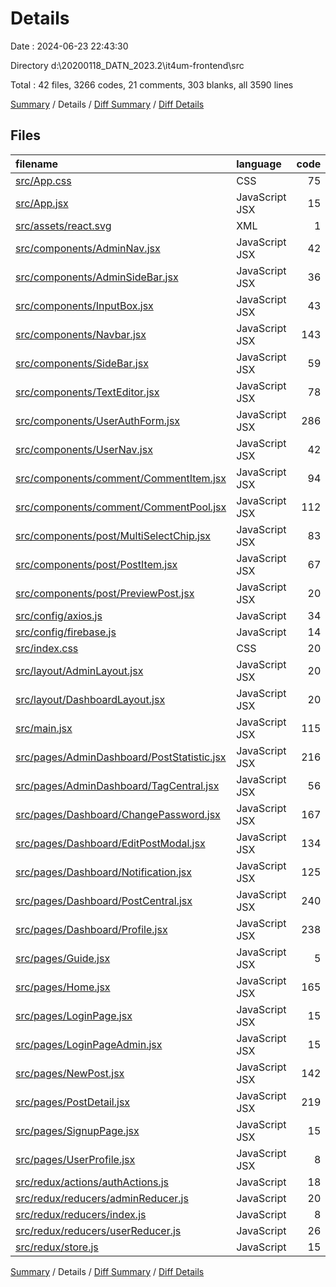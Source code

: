 # Details

Date : 2024-06-23 22:43:30

Directory d:\\20200118_DATN_2023.2\\it4um-frontend\\src

Total : 42 files,  3266 codes, 21 comments, 303 blanks, all 3590 lines

[Summary](results.md) / Details / [Diff Summary](diff.md) / [Diff Details](diff-details.md)

## Files
| filename | language | code | comment | blank | total |
| :--- | :--- | ---: | ---: | ---: | ---: |
| [src/App.css](/src/App.css) | CSS | 75 | 0 | 17 | 92 |
| [src/App.jsx](/src/App.jsx) | JavaScript JSX | 15 | 0 | 3 | 18 |
| [src/assets/react.svg](/src/assets/react.svg) | XML | 1 | 0 | 0 | 1 |
| [src/components/AdminNav.jsx](/src/components/AdminNav.jsx) | JavaScript JSX | 42 | 0 | 5 | 47 |
| [src/components/AdminSideBar.jsx](/src/components/AdminSideBar.jsx) | JavaScript JSX | 36 | 0 | 3 | 39 |
| [src/components/InputBox.jsx](/src/components/InputBox.jsx) | JavaScript JSX | 43 | 0 | 2 | 45 |
| [src/components/Navbar.jsx](/src/components/Navbar.jsx) | JavaScript JSX | 143 | 2 | 15 | 160 |
| [src/components/SideBar.jsx](/src/components/SideBar.jsx) | JavaScript JSX | 59 | 0 | 3 | 62 |
| [src/components/TextEditor.jsx](/src/components/TextEditor.jsx) | JavaScript JSX | 78 | 0 | 9 | 87 |
| [src/components/UserAuthForm.jsx](/src/components/UserAuthForm.jsx) | JavaScript JSX | 286 | 0 | 15 | 301 |
| [src/components/UserNav.jsx](/src/components/UserNav.jsx) | JavaScript JSX | 42 | 0 | 5 | 47 |
| [src/components/comment/CommentItem.jsx](/src/components/comment/CommentItem.jsx) | JavaScript JSX | 94 | 0 | 6 | 100 |
| [src/components/comment/CommentPool.jsx](/src/components/comment/CommentPool.jsx) | JavaScript JSX | 112 | 0 | 10 | 122 |
| [src/components/post/MultiSelectChip.jsx](/src/components/post/MultiSelectChip.jsx) | JavaScript JSX | 83 | 0 | 8 | 91 |
| [src/components/post/PostItem.jsx](/src/components/post/PostItem.jsx) | JavaScript JSX | 67 | 0 | 4 | 71 |
| [src/components/post/PreviewPost.jsx](/src/components/post/PreviewPost.jsx) | JavaScript JSX | 20 | 0 | 3 | 23 |
| [src/config/axios.js](/src/config/axios.js) | JavaScript | 34 | 0 | 6 | 40 |
| [src/config/firebase.js](/src/config/firebase.js) | JavaScript | 14 | 0 | 4 | 18 |
| [src/index.css](/src/index.css) | CSS | 20 | 0 | 6 | 26 |
| [src/layout/AdminLayout.jsx](/src/layout/AdminLayout.jsx) | JavaScript JSX | 20 | 0 | 3 | 23 |
| [src/layout/DashboardLayout.jsx](/src/layout/DashboardLayout.jsx) | JavaScript JSX | 20 | 0 | 4 | 24 |
| [src/main.jsx](/src/main.jsx) | JavaScript JSX | 115 | 0 | 3 | 118 |
| [src/pages/AdminDashboard/PostStatistic.jsx](/src/pages/AdminDashboard/PostStatistic.jsx) | JavaScript JSX | 216 | 1 | 18 | 235 |
| [src/pages/AdminDashboard/TagCentral.jsx](/src/pages/AdminDashboard/TagCentral.jsx) | JavaScript JSX | 56 | 0 | 7 | 63 |
| [src/pages/Dashboard/ChangePassword.jsx](/src/pages/Dashboard/ChangePassword.jsx) | JavaScript JSX | 167 | 5 | 12 | 184 |
| [src/pages/Dashboard/EditPostModal.jsx](/src/pages/Dashboard/EditPostModal.jsx) | JavaScript JSX | 134 | 0 | 8 | 142 |
| [src/pages/Dashboard/Notification.jsx](/src/pages/Dashboard/Notification.jsx) | JavaScript JSX | 125 | 0 | 10 | 135 |
| [src/pages/Dashboard/PostCentral.jsx](/src/pages/Dashboard/PostCentral.jsx) | JavaScript JSX | 240 | 0 | 16 | 256 |
| [src/pages/Dashboard/Profile.jsx](/src/pages/Dashboard/Profile.jsx) | JavaScript JSX | 238 | 4 | 19 | 261 |
| [src/pages/Guide.jsx](/src/pages/Guide.jsx) | JavaScript JSX | 5 | 0 | 3 | 8 |
| [src/pages/Home.jsx](/src/pages/Home.jsx) | JavaScript JSX | 165 | 2 | 17 | 184 |
| [src/pages/LoginPage.jsx](/src/pages/LoginPage.jsx) | JavaScript JSX | 15 | 0 | 3 | 18 |
| [src/pages/LoginPageAdmin.jsx](/src/pages/LoginPageAdmin.jsx) | JavaScript JSX | 15 | 0 | 3 | 18 |
| [src/pages/NewPost.jsx](/src/pages/NewPost.jsx) | JavaScript JSX | 142 | 3 | 14 | 159 |
| [src/pages/PostDetail.jsx](/src/pages/PostDetail.jsx) | JavaScript JSX | 219 | 0 | 14 | 233 |
| [src/pages/SignupPage.jsx](/src/pages/SignupPage.jsx) | JavaScript JSX | 15 | 0 | 3 | 18 |
| [src/pages/UserProfile.jsx](/src/pages/UserProfile.jsx) | JavaScript JSX | 8 | 0 | 3 | 11 |
| [src/redux/actions/authActions.js](/src/redux/actions/authActions.js) | JavaScript | 18 | 0 | 5 | 23 |
| [src/redux/reducers/adminReducer.js](/src/redux/reducers/adminReducer.js) | JavaScript | 20 | 0 | 3 | 23 |
| [src/redux/reducers/index.js](/src/redux/reducers/index.js) | JavaScript | 8 | 0 | 2 | 10 |
| [src/redux/reducers/userReducer.js](/src/redux/reducers/userReducer.js) | JavaScript | 26 | 0 | 3 | 29 |
| [src/redux/store.js](/src/redux/store.js) | JavaScript | 15 | 4 | 6 | 25 |

[Summary](results.md) / Details / [Diff Summary](diff.md) / [Diff Details](diff-details.md)